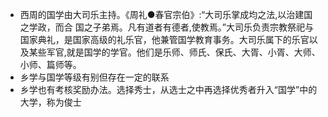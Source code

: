 - 西周的国学由大司乐主持。《周礼●春官宗伯》:“大司乐掌成均之法,以治建国之学政，而合
  国之子弟焉。凡有道者有德者,使教焉。”大司乐负责宗教祭祀与国家典礼，是国家高级的礼乐官，他兼管国学教育事务。大司乐属下的乐官以及某些军官,就是国学的学官。他们是乐师、师氏、保氏、大胥、小胥、大师、小师、篇师等。
- 乡学与国学等级有别但存在一定的联系
- 乡学也有考核奖励办法。选择秀士，从选士之中再选择优秀者升入“国学”中的大学，称为俊士